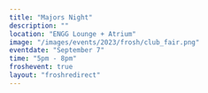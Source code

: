 ```yaml
---
title: "Majors Night"
description: ""
location: "ENGG Lounge + Atrium"
image: "/images/events/2023/frosh/club_fair.png"
eventdate: "September 7"
time: "5pm - 8pm"
froshevent: true
layout: "froshredirect"
---
```

